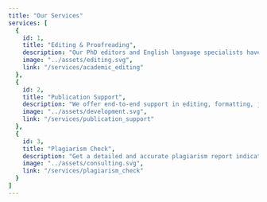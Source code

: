 ```yaml
---
title: "Our Services"
services: [
  {
    id: 1,
    title: "Editing & Proofreading",
    description: "Our PhD editors and English language specialists have worked on tons of manuscripts and know exactly what to do with your content. Hence you get a well polished content for publication.",
    image: "../assets/editing.svg",
    link: "/services/academic_editing"
  },
  {
    id: 2,
    title: "Publication Support",
    description: "We offer end-to-end support in editing, formatting, journal selection, plagiarism check, artwork and submission. If you do not have a lot of time and want to publish quickly, talk to us.",
    image: "../assets/development.svg",
    link: "/services/publication_support"
  },
  {
    id: 3,
    title: "Plagiarism Check",
    description: "Get a detailed and accurate plagiarism report indicating what percentage matches to the other sources. We recommend how you can improve the paper and help you fix the writing.",
    image: "../assets/consulting.svg",
    link: "/services/plagiarism_check"
  }
]
---
```


